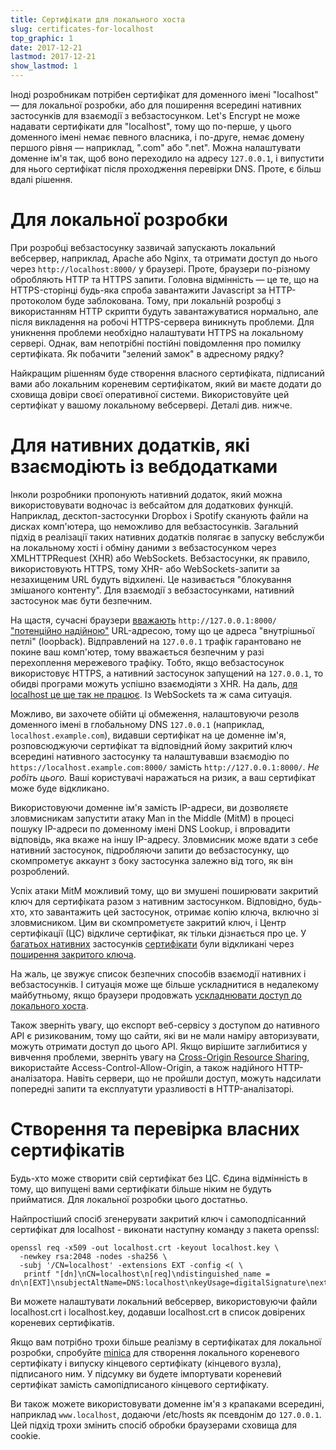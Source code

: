```yaml
---
title: Сертифікати для локального хоста
slug: certificates-for-localhost
top_graphic: 1
date: 2017-12-21
lastmod: 2017-12-21
show_lastmod: 1
---
```



Іноді розробникам потрібен сертифікат для доменного імені "localhost" — для локальної розробки, або для поширення всередині нативних застосунків для взаємодії з вебзастосунком. Let's Encrypt не може надавати сертифікати для "localhost", тому що по-перше, у цього доменного імені немає певного власника, і по-друге, немає домену першого рівня — наприклад, ".com" або ".net". Можна налаштувати доменне ім'я так, щоб воно переходило на адресу `127.0.0.1`, і випустити для нього сертифікат після проходження перевірки DNS. Проте, є більш вдалі рішення.

# Для локальної розробки

При розробці вебзастосунку зазвичай запускають локальний вебсервер, наприклад, Apache або Nginx, та отримати доступ до нього через `http://localhost:8000/` у браузері. Проте, браузери по-різному обробляють HTTP та HTTPS запити. Головна відмінність — це те, що на HTTPS-сторінці будь-яка спроба завантажити Javascript за HTTP-протоколом буде заблокована. Тому, при локальній розробці з використанням HTTP скрипти будуть завантажуватися нормально, але після викладення на робочі HTTPS-сервера виникнуть проблеми. Для уникнення проблеми необхідно налаштувати HTTPS на локальному сервері. Однак, вам непотрібні постійні повідомлення про помилку сертифіката. Як побачити "зелений замок" в адресному рядку?

Найкращим рішенням буде створення власного сертифіката, підписаний вами або локальним кореневим сертифікатом, який ви маєте додати до сховища довіри своєї оперативної системи. Використовуйте цей сертифікат у вашому локальному вебсервері. Деталі див. нижче.

# Для нативних додатків, які взаємодіють із вебдодатками

Інколи розробники пропонують нативний додаток, який можна використовувати водночас із вебсайтом для додаткових функцій. Наприклад, десктоп-застосунки Dropbox і Spotify сканують файли на дисках комп'ютера, що неможливо для вебзастосунків. Загальний підхід в реалізації таких нативних додатків полягає в запуску вебслужби на локальному хості і обміну даними з вебзастосунком через XMLHTTPRequest (XHR) або WebSockets. Вебзастосунки, як правило, використовують HTTPS, тому XHR- або WebSockets-запити за незахищеним URL будуть відхилені. Це називається "блокування змішаного контенту". Для взаємодії з вебзастосунками, нативний застосунок має бути безпечним.

На щастя, сучасні браузери [вважають](https://bugs.chromium.org/p/chromium/issues/detail?id=607878) `http://127.0.0.1:8000/` ["потенційно надійною"](https://www.w3.org/TR/secure-contexts/#is-origin-trustworthy) URL-адресою, тому що це адреса "внутрішньої петлі" (loopback). Відправлений на `127.0.0.1` трафік гарантовано не покине ваш комп'ютер, тому вважається безпечним у разі перехоплення мережевого трафіку. Тобто, якщо вебзастосунок використовує HTTPS, а нативний застосунок запущений на `127.0.0.1`, то обидві програми можуть успішно взаємодіяти з XHR. На даль, [для localhost це ще так не працює](https://tools.ietf.org/html/draft-ietf-dnsop-let-localhost-be-localhost-02). Із WebSockets та ж сама ситуація.

Можливо, ви захочете обійти ці обмеження, налаштовуючи резолв доменного імені в глобальному DNS `127.0.0.1` (наприклад, `localhost.example.com`), видавши сертифікат на це доменне ім'я, розповсюджуючи сертифікат та відповідний йому закритий ключ всередині нативного застосунку та налаштувавши взаємодію по `https://localhost.example.com:8000/` замість `http://127.0.0.1:8000/`. *Не робіть цього.* Ваші користувачі наражаться на ризик, а ваш сертифікат може буде відкликано.

Використовуючи доменне ім'я замість IP-адреси, ви дозволяєте зловмисникам запустити атаку Man in the Middle (MitM) в процесі пошуку IP-адреси по доменному імені DNS Lookup, і впровадити відповідь, яка вкаже на іншу IP-адресу. Зловмисник може вдати з себе нативний застосунок, підробляючи запити до вебзастосунку, що скомпрометує аккаунт з боку застосунка залежно від того, як він розроблений.

Успіх атаки MitM можливий тому, що ви змушені поширювати закритий ключ для сертифіката разом з нативним застосунком. Відповідно, будь-хто, хто завантажить цей застосунок, отримає копію ключа, включно зі зловмисником. Цим ви скомпрометуєте закритий ключ, і Центр сертифікації (ЦС) відкличе сертифікат, як тільки дізнається про це. У [багатьох нативних](https://groups.google.com/d/msg/mozilla.dev.security.policy/eV89JXcsBC0/wsj5zpbbAQAJ) застосунків [сертифікати](https://groups.google.com/d/msg/mozilla.dev.security.policy/T6emeoE-lCU/-k-A2dEdAQAJ) були відкликані через [поширення закритого ключа](https://groups.google.com/d/msg/mozilla.dev.security.policy/pk039T_wPrI/tGnFDFTnCQAJ).

На жаль, це звужує список безпечних способів взаємодії нативних і вебзастосунків. І ситуація може ще більше ускладнитися в недалекому майбутньому, якщо браузери продовжать [ускладнювати доступ до локального хоста](https://bugs.chromium.org/p/chromium/issues/detail?id=378566).

Також зверніть увагу, що експорт веб-сервісу з доступом до нативного API є ризикованим, тому що сайти, які ви не мали наміру авторизувати, можуть отримати доступ до цього API. Якщо вирішите заглибитися у вивчення проблеми, зверніть увагу на [Cross-Origin Resource Sharing](https://developer.mozilla.org/en-US/docs/Web/HTTP/CORS), використайте Access-Control-Allow-Origin, а також надійного HTTP-аналізатора. Навіть сервери, що не пройшли доступ, можуть надсилати попередні запити та експлуатути уразливості в HTTP-аналізаторі.

# Створення та перевірка власних сертифікатів

Будь-хто може створити свій сертифікат без ЦС. Єдина відмінність в тому, що випущені вами сертифікати більше ніким не будуть прийматися. Для локальної розробки цього достатньо.

Найпростіший спосіб згенерувати закритий ключ і самоподпісанний сертифікат для localhost - виконати наступну команду з пакета openssl:

    openssl req -x509 -out localhost.crt -keyout localhost.key \
      -newkey rsa:2048 -nodes -sha256 \
      -subj '/CN=localhost' -extensions EXT -config <( \
       printf "[dn]\nCN=localhost\n[req]\ndistinguished_name = dn\n[EXT]\nsubjectAltName=DNS:localhost\nkeyUsage=digitalSignature\nextendedKeyUsage=serverAuth")

Ви можете налаштувати локальний вебсервер, використовуючи файли localhost.crt і localhost.key, додавши localhost.crt в список довірених кореневих сертифікатів.

Якщо вам потрібно трохи більше реалізму в сертифікатах для локальної розробки, спробуйте [minica](https://github.com/jsha/minica) для створення локального кореневого сертифікату і випуску кінцевого сертифікату (кінцевого вузла), підписаного ним. У підсумку ви будете імпортувати кореневий сертифікат замість самопідписаного кінцевого сертифікату.

Ви також можете використовувати доменне ім'я з крапаками всередині, наприклад `www.localhost`, додаючи /etc/hosts як псевдонім до `127.0.0.1`. Цей підхід трохи змінить спосіб обробки браузерами сховища для cookie.
